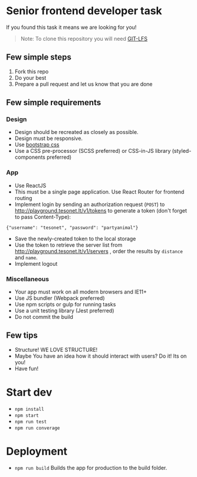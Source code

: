 # Senior frontend developer task

If you found this task it means we are looking for you!

> Note: To clone this repository you will need [GIT-LFS](https://git-lfs.github.com/)

## Few simple steps

1. Fork this repo
2. Do your best
3. Prepare a pull request and let us know that you are done

## Few simple requirements
### Design
* Design should be recreated as closely as possible.
* Design must be responsive.
* Use [bootstrap css](http://getbootstrap.com/css/)
* Use a CSS pre-processor (SCSS preferred) or CSS-in-JS library (styled-components preferred)

### App
* Use ReactJS
* This must be a single page application. Use React Router for frontend routing
* Implement login by sending an authorization request (`POST`) to http://playground.tesonet.lt/v1/tokens to generate a token (don't forget to pass Content-Type):

```
{"username": "tesonet", "password": "partyanimal"}
```

* Save the newly-created token to the local storage
* Use the token to retrieve the server list from http://playground.tesonet.lt/v1/servers , order the results by `distance` and `name`.
* Implement logout

### Miscellaneous
* Your app must work on all modern browsers and IE11+
* Use JS bundler (Webpack preferred)
* Use npm scripts or gulp for running tasks
* Use a unit testing library (Jest preferred)
* Do not commit the build

## Few tips
* Structure! WE LOVE STRUCTURE!
* Maybe You have an idea how it should interact with users? Do it! Its on you!
* Have fun!

# Start dev
* ```npm install```
* ```npm start```
* ```npm run test```
* ```npm run converage```

# Deployment
* ```npm run build```
Builds the app for production to the build folder.
